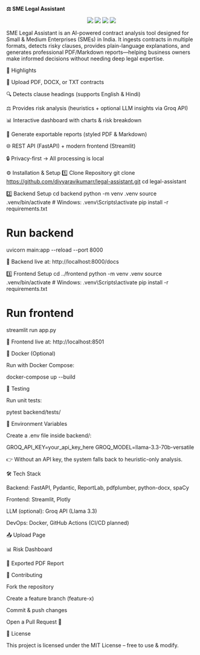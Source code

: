 ********⚖️ SME Legal Assistant********
<p align="center"> <img src="https://img.shields.io/badge/Python-3.9%2B-blue?logo=python" /> <img src="https://img.shields.io/badge/FastAPI-0.111+-009688?logo=fastapi" /> <img src="https://img.shields.io/badge/Streamlit-frontend-FF4B4B?logo=streamlit" /> <img src="https://img.shields.io/badge/License-MIT-green" /> </p>

SME Legal Assistant is an AI-powered contract analysis tool designed for Small & Medium Enterprises (SMEs) in India.
It ingests contracts in multiple formats, detects risky clauses, provides plain-language explanations, and generates professional PDF/Markdown reports—helping business owners make informed decisions without needing deep legal expertise.

🚀 Highlights

📄 Upload PDF, DOCX, or TXT contracts

🔍 Detects clause headings (supports English & Hindi)

⚖️ Provides risk analysis (heuristics + optional LLM insights via Groq API)

📊 Interactive dashboard with charts & risk breakdown

📑 Generate exportable reports (styled PDF & Markdown)

🌐 REST API (FastAPI) + modern frontend (Streamlit)

🔒 Privacy-first → All processing is local



⚙️ Installation & Setup
1️⃣ Clone Repository
git clone https://github.com/divyaravikumarr/legal-assistant.git
cd legal-assistant

2️⃣ Backend Setup
cd backend
python -m venv .venv
source .venv/bin/activate   # Windows: .venv\Scripts\activate
pip install -r requirements.txt

# Run backend
uvicorn main:app --reload --port 8000


📍 Backend live at: http://localhost:8000/docs

3️⃣ Frontend Setup
cd ../frontend
python -m venv .venv
source .venv/bin/activate   # Windows: .venv\Scripts\activate
pip install -r requirements.txt

# Run frontend
streamlit run app.py


📍 Frontend live at: http://localhost:8501

🐳 Docker (Optional)

Run with Docker Compose:

docker-compose up --build

🧪 Testing

Run unit tests:

pytest backend/tests/

🔑 Environment Variables

Create a .env file inside backend/:

GROQ_API_KEY=your_api_key_here
GROQ_MODEL=llama-3.3-70b-versatile


👉 Without an API key, the system falls back to heuristic-only analysis.

🛠️ Tech Stack

Backend: FastAPI, Pydantic, ReportLab, pdfplumber, python-docx, spaCy

Frontend: Streamlit, Plotly

LLM (optional): Groq API (Llama 3.3)

DevOps: Docker, GitHub Actions (CI/CD planned)



📤 Upload Page

📊 Risk Dashboard

📑 Exported PDF Report

🤝 Contributing

Fork the repository

Create a feature branch (feature-x)

Commit & push changes

Open a Pull Request 🚀

📜 License

This project is licensed under the MIT License – free to use & modify.


